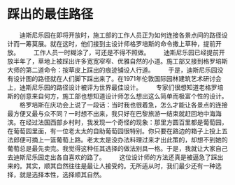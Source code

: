 # 踩出的最佳路径
　　迪斯尼乐园在即将开放时，施工部的工作人员正为如何连接各景点间的路径设计而一筹莫展。就在这时，他们接到主设计师格罗培斯的命令撒上草种，提前开放。 
　　工作人员一时糊涂了，可还是不得不照做。 
　　迪斯尼乐园已经提前开放半年了，草地上被踩出许多宽宽窄窄、优雅自然的小道。施工部又接到格罗培斯大师的第二道命令：按草皮上踩出的痕迹铺设人行道。 
　　于是，迪斯尼乐园没有设计图的路径就在人们脚下踩出来了。在1971年伦敦国际园林建筑艺术研讨会上，迪斯尼乐园的路径设计被评为世界最佳设计。 
　　专家们很想知道老格罗培斯的创意来自何方，施工部也想知道设计师怎么想出这么简单而极富个性的设计。 
　　格罗培斯在庆功会上说了一段话：当时我也很着急，怎么才能让各景点的连接最方便又最与众不同？一时想不出来，我只好在巴黎旅游一结束就赶回地中海海滨。在经过法国西部乡村时，我发现一个奇怪的现象：那里方圆百里都是葡萄园，在葡萄园里面，有一位老太太的自助葡萄园很特别。你只要在路边的箱子上投上五法郎便可摘上一篮葡萄上路。老太太是没办法料理过来才出此策的，却想不到她的葡萄总是最先卖完。我觉得这种任其选择的做法别具一格。于是，我就让大家自己去迪斯尼乐园走出各自喜欢的路了。 
　　这位设计师的方法还真是被逼急了踩出来的。其实，顺其自然往往是最让人接受的。无所适从时，我们最少还有一种选择，就是选择本性，选择顺其自然。
 